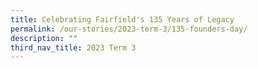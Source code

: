 ```yaml
---
title: Celebrating Fairfield's 135 Years of Legacy
permalink: /our-stories/2023-term-3/135-founders-day/
description: ""
third_nav_title: 2023 Term 3
---
```


